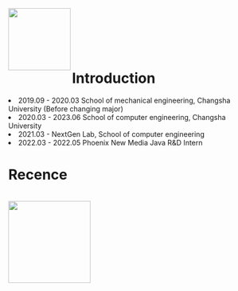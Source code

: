 <img align="left" height='125px' src="https://s2.loli.net/2021/12/08/915O6BF3eAyHdom.png">
<br/>
<br/>
<br/>
<br/>
<br/>

# Introduction

<li>2019.09 - 2020.03 School of mechanical engineering, Changsha University (Before changing major)
    
<li>2020.03 - 2023.06 School of computer engineering, Changsha University

<li>2021.03 - NextGen Lab, School of computer engineering
    
<li>2022.03 - 2022.05 Phoenix New Media Java R&D Intern
    

# Recence    

    
<br/> 

<img align="left" height='165px' src="https://github-readme-stats.vercel.app/api?username=Masker7&bg_color=30,B72731,324a88&title_color=fff&text_color=fff">
    


